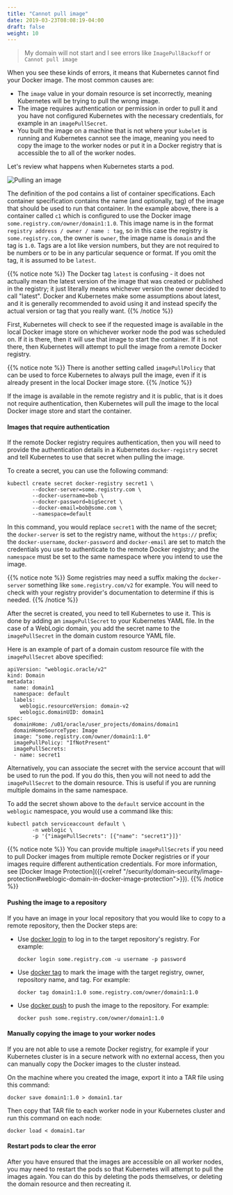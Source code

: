 ```yaml
---
title: "Cannot pull image"
date: 2019-03-23T08:08:19-04:00
draft: false
weight: 10
---
```


> My domain will not start and I see errors like `ImagePullBackoff` or `Cannot pull image`

When you see these kinds of errors, it means that Kubernetes cannot find your Docker image.
The most common causes are:

* The `image` value in your domain resource is set incorrectly, meaning Kubernetes will be
  trying to pull the wrong image.
* The image requires authentication or permission in order to pull it and you have not
  configured Kubernetes with the necessary credentials, for example in an `imagePullSecret`.
* You built the image on a machine that is not where your `kubelet` is running and Kubernetes
  cannot see the image, meaning you need to copy the image to the worker nodes or put it in
  a Docker registry that is accessible the to all of the worker nodes.

Let's review what happens when Kubernetes starts a pod.

![Pulling an image](/weblogic-kubernetes-operator/images/image-pull.png)

The definition of the pod contains a list of container specifications.  Each container
specification contains the name (and optionally, tag) of the image that should be used
to run that container.  In the example above, there is a container called `c1` which is
configured to use the Docker image `some.registry.com/owner/domain1:1.0`.  This image
name is in the format `registry address / owner / name : tag`, so in this case the
registry is `some.registry.com`, the owner is `owner`, the image name is `domain`
and the tag is `1.0`.  Tags are a lot like version numbers, but they are not required
to be numbers or to be in any particular sequence or format.  If you omit the tag, it
is assumed to be `latest`.

{{% notice note %}}
The Docker tag `latest` is confusing - it does not actually mean the latest version of
the image that was created or published in the registry; it just literally means
whichever version the owner decided to call "latest".  Docker and Kubernetes make
some assumptions about latest, and it is generally recommended to avoid using it and instead
specify the actual version or tag that you really want.
{{% /notice %}}

First, Kubernetes will check to see if the requested image is available in the local
Docker image store on whichever worker node the pod was scheduled on.  If it is there,
then it will use that image to start the container.  If it is not there, then Kubernetes
will attempt to pull the image from a remote Docker registry.

{{% notice note %}}
There is another setting called `imagePullPolicy` that can be used to force Kubernetes
to always pull the image, even if it is already present in the local Docker image
store.
{{% /notice %}}

If the image is available in the remote registry and it is public, that is it does not
require authentication, then Kubernetes will pull the image to the local Docker image
store and start the container.

#### Images that require authentication

If the remote Docker registry requires authentication, then you will need to provide
the authentication details in a Kubernetes `docker-registry` secret and tell Kubernetes
to use that secret when pulling the image.

To create a secret, you can use the following command:

```
kubectl create secret docker-registry secret1 \
        --docker-server=some.registry.com \
        --docker-username=bob \
        --docker-password=bigSecret \
        --docker-email=bob@some.com \
        --namespace=default
```

In this command, you would replace `secret1` with the name of the secret; the `docker-server`
is set to the registry name, without the `https://` prefix; the `docker-username`, `docker-password`
and `docker-email` are set to match the credentials you use to authenticate to the remote
Docker registry; and the `namespace` must be set to the same namespace where you intend to
use the image.

{{% notice note %}}
Some registries may need a suffix making the `docker-server` something like `some.registry.com/v2`
for example.  You will need to check with your registry provider's documentation to determine if this is needed.
{{% /notice %}}

After the secret is created, you need to tell Kubernetes to use it.  This is done by adding
an `imagePullSecret` to your Kubernetes YAML file.  In the case of a WebLogic domain, you
add the secret name to the `imagePullSecret` in the domain custom resource YAML file.  

Here is an example of part of a domain custom resource file with the `imagePullSecret` above
specified:

```
apiVersion: "weblogic.oracle/v2"
kind: Domain
metadata:
  name: domain1
  namespace: default
  labels:
    weblogic.resourceVersion: domain-v2
    weblogic.domainUID: domain1
spec:
  domainHome: /u01/oracle/user_projects/domains/domain1
  domainHomeSourceType: Image
  image: "some.registry.com/owner/domain1:1.0"
  imagePullPolicy: "IfNotPresent"
  imagePullSecrets:
  - name: secret1
```

Alternatively, you can associate the secret with the service account that will be used to run
the pod.  If you do this, then you will not need to add the `imagePullSecret` to the domain
resource.  This is useful if you are running multiple domains in the same namespace.

To add the secret shown above to the `default` service account in the `weblogic` namespace, you
would use a command like this:

```
kubectl patch serviceaccount default \
        -n weblogic \
        -p '{"imagePullSecrets": [{"name": "secret1"}]}'
```

{{% notice note %}}
You can provide multiple `imagePullSecrets` if you need to pull Docker images from multiple
remote Docker registries or if your images require different authentication credentials.
For more information, see [Docker Image Protection]({{<relref "/security/domain-security/image-protection#weblogic-domain-in-docker-image-protection">}}).
{{% /notice %}}

#### Pushing the image to a repository

If you have an image in your local repository that you would like to copy to
a remote repository, then the Docker steps are:

- Use [docker login](https://docs.docker.com/engine/reference/commandline/login/)
  to log in to the target repository's registry. For example: 
  ```
  docker login some.registry.com -u username -p password
  ```
- Use [docker tag](https://docs.docker.com/engine/reference/commandline/tag/)
  to mark the image with the target registry, owner, repository name, and tag.
  For example:
  ```
  docker tag domain1:1.0 some.registry.com/owner/domain1:1.0
  ```
- Use [docker push](https://docs.docker.com/engine/reference/commandline/push/)
  to push the image to the repository. For example:
  ```
  docker push some.registry.com/owner/domain1:1.0
  ```

#### Manually copying the image to your worker nodes

If you are not able to use a remote Docker registry, for example if your Kubernetes cluster is
in a secure network with no external access, then you can manually copy the Docker images to the
cluster instead.

On the machine where you created the image, export it into a TAR file using this command:

```
docker save domain1:1.0 > domain1.tar
```

Then copy that TAR file to each worker node in your Kubernetes cluster and run this command
on each node:

```
docker load < domain1.tar
```

#### Restart pods to clear the error

After you have ensured that the images are accessible on all worker nodes, you may need to restart
the pods so that Kubernetes will attempt to pull the images again.   You can do this by
deleting the pods themselves, or deleting the domain resource and then recreating it.

